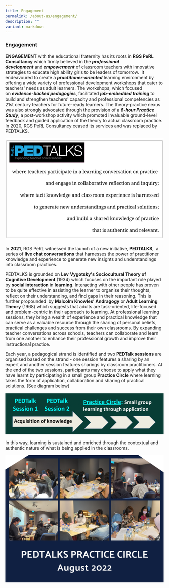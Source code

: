 ```yaml
---
title: Engagement
permalink: /about-us/engagement/
description: ""
variant: markdown
---
```

### Engagement

**ENGAGEMENT** with the educational fraternity has its roots in **RGS PeRL Consultancy** which firmly believed in the **_professional development_** and **_empowerment_** of classroom teachers with innovative strategies to educate high ability girls to be leaders of tomorrow.  It endeavoured to create a **_practitioner-oriented_** learning environment by offering a wide variety of professional development workshops that cater to teachers' needs as adult learners. The workshops, which focused on **_evidence-backed pedagogies_**, facilitated **_job-embedded training_** to build and strengthen teachers’ capacity and professional competencies as 21st century teachers for future-ready learners. The theory-practice nexus was also strongly advocated through the provision of a **_6-hour Practice Study_**, a post-workshop activity which promoted invaluable ground-level feedback and guided application of the theory to actual classroom practice. In 2020, RGS PeRL Consultancy ceased its services and was replaced by PEDTALKS.

![](/images/pedtalk_description.png)

In **2021**, RGS PeRL witnessed the launch of a new initiative, **PEDTALKS**,  a series of **live chat conversations** that harnesses the power of practitioner knowledge and experience to generate new insights and understandings into classroom practices.

PEDTALKS is grounded on **Lev** **Vygotsky's Sociocultural Theory of Cognitive Development** (1934) which focuses on the important role played by **social interaction** in **learning**. Interacting with other people has proven to be quite effective in assisting the learner to organise their thoughts, reflect on their understanding, and find gaps in their reasoning. This is further propounded  by **Malcolm Knowles’ Andragogy** or **Adult Learning Theory** (1968) which suggests that adults are task-oriented, life-focused and problem-centric in their approach to learning. At professional learning sessions, they bring a wealth of experience and practical knowledge that can serve as a valuable resource through the sharing of personal beliefs, practical challenges and success from their own classrooms. By expanding teacher conversations across schools, teachers can collaborate and learn from one another to enhance their professional growth and improve their instructional practice.

Each year, a pedagogical strand is identified and two **PEDTalk sessions** are organised based on the strand - one session features a sharing by an expert and another session features sharings by classroom practitioners. At the end of the two sessions, participants may choose to apply what they have learnt by participating in a small group **Practice Circle** where learning takes the form of application, collaboration and sharing of practical solutions. (See diagram below)

![PEDTAlk process flow](/images/PEDTalk_process.png)

In this way, learning is sustained and enriched through the contextual and authentic nature of what is being applied in the classrooms.

![](/images/ped%20talks%20august%20.jpg)